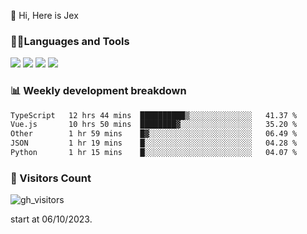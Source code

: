  👋 Hi, Here is Jex

 

### 🧑‍💻Languages and Tools

<code><a href="https://react.dev"><img src="https://api.iconify.design/logos:react.svg" /></a></code>
<code><a href="https://github.com/vuejs/core"><img src="https://api.iconify.design/logos:vue.svg" /></a></code> 
<code><a href="https://github.com/microsoft/TypeScript"><img src="https://api.iconify.design/logos:typescript-icon.svg" /></a></code>
<code><a href="https://threejs.org/"><img src="https://api.iconify.design/logos:threejs.svg" /></a></code>

### 📊 Weekly development breakdown

<!--START_SECTION:waka-->

```txt
TypeScript   12 hrs 44 mins  ██████████▒░░░░░░░░░░░░░░   41.37 %
Vue.js       10 hrs 50 mins  ████████▓░░░░░░░░░░░░░░░░   35.20 %
Other        1 hr 59 mins    █▓░░░░░░░░░░░░░░░░░░░░░░░   06.49 %
JSON         1 hr 19 mins    █░░░░░░░░░░░░░░░░░░░░░░░░   04.28 %
Python       1 hr 15 mins    █░░░░░░░░░░░░░░░░░░░░░░░░   04.07 %
```

<!--END_SECTION:waka-->


### 👀 Visitors Count

![gh_visitors](https://profile-counter.glitch.me/jexlau/count.svg)

start at 06/10/2023.
